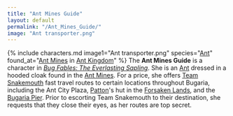 ```yaml
---
title: "Ant Mines Guide"
layout: default
permalink: "/Ant_Mines_Guide/"
image: "Ant transporter.png"
---
```

{% include characters.md image1="Ant transporter.png" species="[Ant](/Ant)" found_at="[Ant Mines](/Ant_Mines) in [Ant Kingdom](/Ant_Kingdom)" %}
The **Ant Mines Guide** is a character in *[Bug Fables: The Everlasting Sapling](/Bug_Fables:_The_Everlasting_Sapling)*. She is an [Ant](/Ant) dressed in a hooded cloak found in the [Ant Mines](/Ant_Mines). For a price, she offers [Team Snakemouth](/Team_Snakemouth) fast travel routes to certain locations throughout Bugaria, including the Ant City Plaza, [Patton](/Patton)'s hut in the [Forsaken Lands](/Forsaken_Lands), and the [Bugaria Pier](/Bugaria_Pier). Prior to escorting Team Snakemouth to their destination, she requests that they close their eyes, as her routes are top secret.